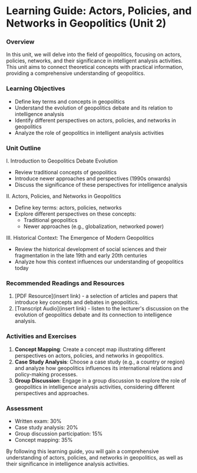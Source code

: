 **Learning Guide: Actors, Policies, and Networks in Geopolitics (Unit 2)**
=============================================================

### Overview

In this unit, we will delve into the field of geopolitics, focusing on actors, policies, networks, and their significance in intelligent analysis activities. This unit aims to connect theoretical concepts with practical information, providing a comprehensive understanding of geopolitics.

### Learning Objectives

* Define key terms and concepts in geopolitics
* Understand the evolution of geopolitics debate and its relation to intelligence analysis
* Identify different perspectives on actors, policies, and networks in geopolitics
* Analyze the role of geopolitics in intelligent analysis activities

### Unit Outline

I. Introduction to Geopolitics Debate Evolution

* Review traditional concepts of geopolitics
* Introduce newer approaches and perspectives (1990s onwards)
* Discuss the significance of these perspectives for intelligence analysis

II. Actors, Policies, and Networks in Geopolitics

* Define key terms: actors, policies, networks
* Explore different perspectives on these concepts:
	+ Traditional geopolitics
	+ Newer approaches (e.g., globalization, networked power)

III. Historical Context: The Emergence of Modern Geopolitics

* Review the historical development of social sciences and their fragmentation in the late 19th and early 20th centuries
* Analyze how this context influences our understanding of geopolitics today

### Recommended Readings and Resources

1. [PDF Resource](insert link) - a selection of articles and papers that introduce key concepts and debates in geopolitics.
2. [Transcript Audio](insert link) - listen to the lecturer's discussion on the evolution of geopolitics debate and its connection to intelligence analysis.

### Activities and Exercises

1. **Concept Mapping**: Create a concept map illustrating different perspectives on actors, policies, and networks in geopolitics.
2. **Case Study Analysis**: Choose a case study (e.g., a country or region) and analyze how geopolitics influences its international relations and policy-making processes.
3. **Group Discussion**: Engage in a group discussion to explore the role of geopolitics in intelligence analysis activities, considering different perspectives and approaches.

### Assessment

* Written exam: 30%
* Case study analysis: 20%
* Group discussion participation: 15%
* Concept mapping: 35%

By following this learning guide, you will gain a comprehensive understanding of actors, policies, and networks in geopolitics, as well as their significance in intelligence analysis activities.